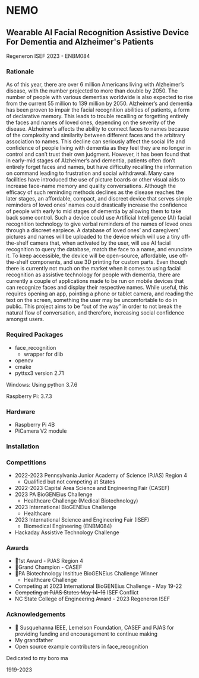# NEMO

## Wearable AI Facial Recognition Assistive Device For Dementia and Alzheimer's Patients

Regeneron ISEF 2023 - ENBM084

### Rationale

As of this year, there are over 6 million Americans living with Alzheimer’s disease, with the number projected to more than double by 2050. The number of people with various dementias worldwide is also expected to rise from the current 55 million to 139 million by 2050. Alzheimer’s and dementia has been proven to impair the facial recognition abilities of patients, a form of declarative memory. This leads to trouble recalling or forgetting entirely the faces and names of loved ones, depending on the severity of the disease. Alzheimer’s affects the ability to connect faces to names because of the complexity and similarity between different faces and the arbitrary association to names. This decline can seriously affect the social life and confidence of people living with dementia as they feel they are no longer in control and can’t trust their own judgment. However, it has been found that in early-mid stages of Alzheimer’s and dementia, patients often don’t entirely forget faces and names, but have difficulty recalling the information on command leading to frustration and social withdrawal. Many care facilities have introduced the use of picture boards or other visual aids to increase face-name memory and quality conversations. Although the efficacy of such reminding methods declines as the disease reaches the later stages, an affordable, compact, and discreet device that serves simple reminders of loved ones’ names could drastically increase the confidence of people with early to mid stages of dementia by allowing them to take back some control. Such a device could use Artificial Intelligence (AI) facial recognition technology to give verbal reminders of the names of loved ones through a discreet earpiece. A database of loved ones’ and caregivers’ pictures and names will be uploaded to the device which will use a tiny off-the-shelf camera that, when activated by the user, will use AI facial recognition to query the database, match the face to a name, and enunciate it. To keep accessible, the device will be open-source, affordable, use off-the-shelf components, and use 3D printing for custom parts. Even though there is currently not much on the market when it comes to using facial recognition as assistive technology for people with dementia, there are currently a couple of applications made to be run on mobile devices that can recognize faces and display their respective names. While useful, this requires opening an app, pointing a phone or tablet camera, and reading the text on the screen, something the user may be uncomfortable to do in public. This project aims to be “out of the way” in order to not break the natural flow of conversation, and therefore, increasing social confidence amongst users. 

### Required Packages

- face_recognition
  - wrapper for dlib
- opencv
- cmake
- pyttsx3 version 2.71

Windows: Using python 3.7.6

Raspberry Pi: 3.7.3

### Hardware

- Raspberry Pi 4B
- PiCamera V2 module

### Installation

### Competitions

- 2022-2023 Pennsylvania Junior Academy of Science (PJAS) Region 4
  - Qualified but not competing at States
- 2022-2023 Capital Area Science and Engineering Fair (CASEF)
- 2023 PA BioGENEius Challenge
  - Healthcare Challenge (Medical Biotechnology)
- 2023 International BioGENEius Challenge
  - Healthcare
- 2023 International Science and Engineering Fair (ISEF)
  - Biomedical Engineering (ENBM084)
- Hackaday Assistive Technology Challenge

### Awards

- 🥇1st Award - PJAS Region 4
- 🥇Grand Champion - CASEF
- 🥇PA Biotechnology Insititue BioGENEius Challenge Winner
  - Healthcare Challenge
- Competing at 2023 International BioGENEius Challenge - May 19-22
- ~~Competing at PJAS States May 14-16~~ ISEF Conflict
- NC State College of Engineering Award - 2023 Regeneron ISEF

### Acknowledgements

- 💸 Susquehanna IEEE, Lemelson Foundation, CASEF and PJAS for providing funding and encouragement to continue making
- My grandfather
- Open source example contributers in face_recognition

Dedicated to my boro ma

1919-2023

